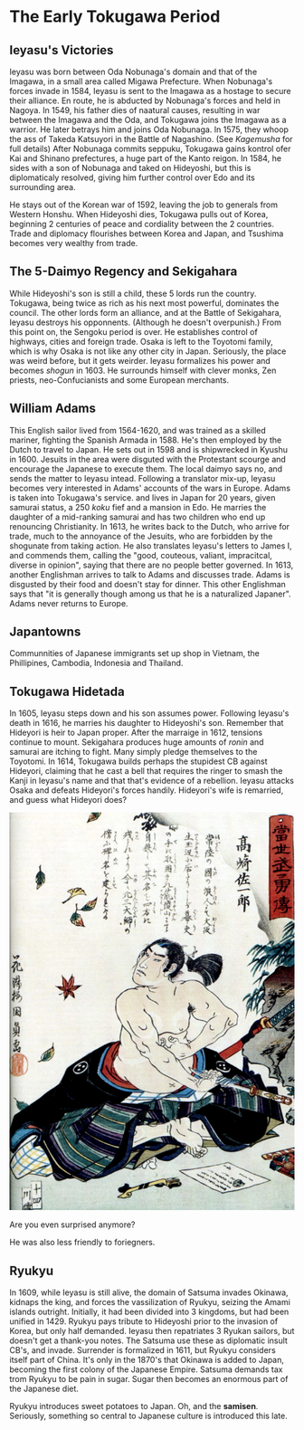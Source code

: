 # The Early Tokugawa Period

## Ieyasu's Victories

Ieyasu was born between Oda Nobunaga's domain and that of the Imagawa, in a small area called Migawa Prefecture. When Nobunaga's forces invade in 1584, Ieyasu is sent to the Imagawa as a hostage to secure their alliance. En route, he is abducted by Nobunaga's forces and held in Nagoya. In 1549, his father dies of naatural causes, resulting in war between the Imagawa and the Oda, and Tokugawa joins the Imagawa as a warrior. He later betrays him and joins Oda Nobunaga. In 1575, they whoop the ass of Takeda Katsuyori in the Battle of Nagashino. (See *Kagemusha* for full details) After Nobunaga commits seppuku, Tokugawa gains kontrol ofer Kai and Shinano prefectures, a huge part of the Kanto reigon. In 1584, he sides with a son of Nobunaga and taked on Hideyoshi, but this is diplomaticaly resolved, giving him further control over Edo and its surrounding area.

He stays out of the Korean war of 1592, leaving the job to generals from Western Honshu. When Hideyoshi dies, Tokugawa pulls out of Korea, beginning 2 centuries of peace and cordiality between the 2 countries. Trade and diplomacy flourishes between Korea and Japan, and Tsushima becomes very wealthy from trade.

## The 5-Daimyo Regency and Sekigahara

While Hideyoshi's son is still a child, these 5 lords run the country. Tokugawa, being twice as rich as his next most powerful, dominates the council. The other lords form an alliance, and at the Battle of Sekigahara, Ieyasu destroys his opponnents. (Although he doesn't overpunish.) From this point on, the Sengoku period is over. He establishes control of highways, cities and foreign trade. Osaka is left to the Toyotomi family, which is why Osaka is not like any other city in Japan. Seriously, the place was weird before, but it gets weirder. Ieyasu formalizes his power and becomes *shogun* in 1603. He surrounds himself with clever monks, Zen priests, neo-Confucianists and some European merchants.

## William Adams

This English sailor lived from 1564-1620, and was trained as a skilled mariner, fighting the Spanish Armada in 1588. He's then employed by the Dutch to travel to Japan. He sets out in 1598 and is shipwrecked in Kyushu in 1600. Jesuits in the area were disguted with the Protestant scourge and encourage the Japanese to execute them. The local daimyo says no, and sends the matter to Ieyasu intead. Following a translator mix-up, Ieyasu becomes very interested in Adams' accounts of the wars in Europe. Adams is taken into Tokugawa's service. and lives in Japan for 20 years, given samurai status, a 250 *koku* fief and a mansion in Edo. He marries the daughter of a mid-ranking samurai and has two children who end up renouncing Christianity. In 1613, he writes back to the Dutch, who arrive for trade, much to the annoyance of the Jesuits, who are forbidden by the shogunate from taking action. He also translates Ieyasu's letters to James I, and commends them, calling the "good, couteous, valiant, impracitcal, diverse in opinion", saying that there are no people better governed. In 1613, another Englishman arrives to talk to Adams and discusses trade. Adams is disgusted by their food and doesn't stay for dinner. This other Englishman says that "it is generally though among us that he is a naturalized Japaner". Adams never returns to Europe.

## Japantowns

Communnities of Japanese immigrants set up shop in Vietnam, the Phillipines, Cambodia, Indonesia and Thailand.

## Tokugawa Hidetada

In 1605, Ieyasu steps down and his son assumes power. Following Ieyasu's death in 1616, he marries his daughter to Hideyoshi's son. Remember that Hideyori is heir to Japan proper. After the marraige in 1612, tensions continue to mount. Sekigahara produces huge amounts of *ronin* and samurai are itching to fight. Many simply pledge themselves to the Toyotomi. In 1614, Tokugawa builds perhaps the stupidest CB against Hideyori, claiming that he cast a bell that requires the ringer to smash the Kanji in Ieyasu's name and that that's evidence of a rebellion. Ieyasu attacks Osaka and defeats Hideyori's forces handily. Hideyori's wife is remarried, and guess what Hideyori does?

![Are you even surprised anymore?](../res/Seppuku.jpg)

Are you even surprised anymore?

He was also less friendly to foriegners.

## Ryukyu

In 1609, while Ieyasu is still alive, the domain of Satsuma invades Okinawa, kidnaps the king, and forces the vassilization of Ryukyu, seizing the Amami islands outright. Initially, it had been divided into 3 kingdoms, but had been unified in 1429. Ryukyu pays tribute to Hideyoshi prior to the invasion of Korea, but only half demanded. Ieyasu then repatriates 3 Ryukan sailors, but doesn't get a thank-you notes. The Satsuma use these as diplomatic insult CB's, and invade. Surrender is formalized in 1611, but Ryukyu considers itself part of China. It's only in the 1870's that Okinawa is added to Japan, becoming the first colony of the Japanese Empire. Satsuma demands tax trom Ryukyu to be pain in sugar. Sugar then becomes an enormous part of the Japanese diet.

Ryukyu introduces sweet potatoes to Japan. Oh, and the **samisen**. Seriously, something so central to Japanese culture is introduced this late.
